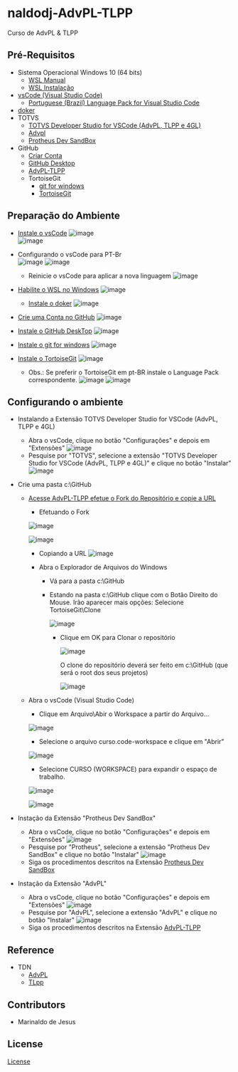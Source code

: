 # naldodj-AdvPL-TLPP

Curso de AdvPL & TLPP

## Pré-Requisitos

+ Sistema Operacional Windows 10 (64 bits)
    + [WSL Manual](https://learn.microsoft.com/en-us/windows/wsl/install-manual)
    + [WSL Instalação](https://learn.microsoft.com/en-us/windows/wsl/install)
+ [vsCode (Visual Studio Code)](https://code.visualstudio.com/)
    + [Portuguese (Brazil) Language Pack for Visual Studio Code ](https://marketplace.visualstudio.com/items?itemName=MS-CEINTL.vscode-language-pack-pt-BR)
+ [doker](https://www.docker.com/)
+ TOTVS
    + [TOTVS Developer Studio for VSCode (AdvPL, TLPP e 4GL)](https://marketplace.visualstudio.com/items?itemName=totvs.tds-vscode)
    + [Advpl](https://marketplace.visualstudio.com/items?itemName=KillerAll.advpl-vscode)
    + [ Protheus Dev SandBox](https://marketplace.visualstudio.com/items?itemName=totvs.protheus-dev-sandbox)
+ GitHub
    + [Criar Conta](https://github.com/signup)
    + [GitHub Desktop](https://desktop.github.com/)
    + [AdvPL-TLPP](https://github.com/naldodj/naldodj-AdvPL-TLPP/)
    + TortoiseGit
        + [git for windows](https://gitforwindows.org/)
        + [TortoiseGit](https://tortoisegit.org/download/)

## Preparação do Ambiente

+ [Instale o vsCode](https://code.visualstudio.com/)
    ![image](https://user-images.githubusercontent.com/102384575/210174242-5f2ab7d9-4a6f-4886-9c38-c09e8beb8b9c.png)    
    ![image](https://user-images.githubusercontent.com/102384575/210174885-b46193de-97d5-4baf-8a7b-4271b379742c.png)

+ Configurando o vsCode para PT-Br    
    ![image](https://user-images.githubusercontent.com/102384575/210178602-e19a8846-3cef-41e2-b98e-3ec11d23683f.png)
    ![image](https://user-images.githubusercontent.com/102384575/210178675-29bcee44-4d3e-4fc1-9f29-f99c09fa9d31.png)
    * Reinicie o vsCode para aplicar a nova linguagem
    ![image](https://user-images.githubusercontent.com/102384575/210178723-de704d14-33c3-4b9b-9dc1-4736c40ca38a.png)

+ [Habilite o WSL no Windows](https://learn.microsoft.com/en-us/windows/wsl/install-manual)
   ![image](https://user-images.githubusercontent.com/102384575/210174171-33ea086b-95dc-462b-8a2c-57aef2cc4750.png)
    + [Instale o doker](https://www.docker.com/)
    ![image](https://user-images.githubusercontent.com/102384575/210174305-d6d327df-c395-4b07-9b9e-4af0282182a0.png)

+ [Crie uma Conta no GitHub](https://github.com/signup)
    ![image](https://user-images.githubusercontent.com/102384575/210174429-75d0cc1f-fd63-414e-8e5f-dd001d433e96.png)

+ [Instale o GitHub DeskTop](https://desktop.github.com/)
    ![image](https://user-images.githubusercontent.com/102384575/210174444-8d0e3a63-4f3b-4d19-b7de-5b6574088b35.png)

+ [Instale o git for windows](https://gitforwindows.org/)
    ![image](https://user-images.githubusercontent.com/102384575/210174497-b3691642-fb01-4ece-8622-91a11bff1375.png)

+ [Instale o TortoiseGit](https://tortoisegit.org/download/)
    ![image](https://user-images.githubusercontent.com/102384575/210174559-366a76cc-6315-45e5-a45a-981bb783fbfa.png)
    
    * Obs.: Se preferir o TortoiseGit em pt-BR instale o Language Pack correspondente.
    ![image](https://user-images.githubusercontent.com/102384575/210174632-11d00aa7-7c37-498b-b7e3-36aeac530c22.png)
    ![image](https://user-images.githubusercontent.com/102384575/210174655-a126f1da-3884-4abc-ac8b-d3acfa5eb30a.png)

## Configurando o ambiente

+ Instalando a Extensão TOTVS Developer Studio for VSCode (AdvPL, TLPP e 4GL)
    + Abra o vsCode, clique no botão "Configurações" e depois em "Extensões"
    ![image](https://user-images.githubusercontent.com/102384575/210179237-abc5ddc1-f9a6-4690-add9-698ff1ebc0e4.png)
    + Pesquise por "TOTVS", selecione a extensão "TOTVS Developer Studio for VSCode (AdvPL, TLPP e 4GL)" e clique no botão "Instalar"
    ![image](https://user-images.githubusercontent.com/102384575/210179101-fb5fcf47-dd5c-4582-a494-894a39509fdf.png)

+ Crie uma pasta c:\GitHub
    + [Acesse AdvPL-TLPP efetue o Fork do Repositório e copie a URL](https://github.com/naldodj/naldodj-AdvPL-TLPP/)
        
        + Efetuando o Fork
        
        ![image](https://user-images.githubusercontent.com/102384575/210173643-313b0e3e-0655-4454-8799-0e3e0d107ca0.png)
        
        ![image](https://user-images.githubusercontent.com/102384575/210173670-e8512ecf-ebb7-4746-80df-a538df0674f5.png)    

        + Copiando a URL 
        ![image](https://user-images.githubusercontent.com/102384575/210173586-3e80e3c9-0679-4471-a7b9-2b5803455dac.png)
    
        + Abra o Explorador de Arquivos do Windows
            + Vá para a pasta c:\GitHub
            + Estando na pasta c:\GitHub clique com o Botão Direito do Mouse. Irão aparecer mais opções: Selecione TortoiseGit\Clone
            
                ![image](https://user-images.githubusercontent.com/102384575/210172690-6dd1c385-7981-4f35-907b-0e106c7f7d1b.png)
                
                + Clique em OK para Clonar o repositório
                
                    ![image](https://user-images.githubusercontent.com/102384575/210172802-b359f61d-c1f9-4233-b10e-43a43e3be0fc.png)
                    
                    O clone do repositório deverá ser feito em c:\GitHub (que será o root dos seus projetos)
                    
                    ![image](https://user-images.githubusercontent.com/102384575/210172995-c7240d61-2794-4cf1-a941-ee39615aadd6.png)

    + Abra o vsCode (Visual Studio Code)
        + Clique em Arquivo\Abir o Workspace a partir do Arquivo... 
        
        ![image](https://user-images.githubusercontent.com/102384575/210173217-d4786daf-7b06-4a5e-9054-1dae4754297a.png)
        
        + Selecione o arquivo curso.code-workspace e clique em "Abrir"
        
        ![image](https://user-images.githubusercontent.com/102384575/210173458-48bcd97e-4f10-4d7f-8f3a-70a181b2f7f8.png)
        
        + Selecione CURSO (WORKSPACE) para expandir o espaço de trabalho.
        
        ![image](https://user-images.githubusercontent.com/102384575/210173502-b48a3e9f-0a98-4026-b52d-bb7f5fcc269c.png)
        
        ![image](https://user-images.githubusercontent.com/102384575/210173535-85756836-1db4-48f7-ad57-3a8ad01addbc.png)   
        
+ Instação da Extensão "Protheus Dev SandBox"
    + Abra o vsCode, clique no botão "Configurações" e depois em "Extensões"
    ![image](https://user-images.githubusercontent.com/102384575/210179237-abc5ddc1-f9a6-4690-add9-698ff1ebc0e4.png)
    + Pesquise por "Protheus", selecione a extensão "Protheus Dev SandBox" e clique no botão "Instalar"
    ![image](https://user-images.githubusercontent.com/102384575/210179484-5a5c38a7-f1d4-4d35-a7d5-7e4cabf087e2.png)  
    + Siga os procedimentos descritos na Extensão [Protheus Dev SandBox](https://marketplace.visualstudio.com/items?itemName=totvs.protheus-dev-sandbox)

+ Instação da Extensão "AdvPL"
    + Abra o vsCode, clique no botão "Configurações" e depois em "Extensões"
    ![image](https://user-images.githubusercontent.com/102384575/210179237-abc5ddc1-f9a6-4690-add9-698ff1ebc0e4.png)
    + Pesquise por "AdvPL", selecione a extensão "AdvPL" e clique no botão "Instalar"
    ![image](https://user-images.githubusercontent.com/102384575/210179541-cf06743b-257b-4676-bf24-da565395d8c3.png)
    + Siga os procedimentos descritos na Extensão [AdvPL-TLPP](https://github.com/naldodj/naldodj-AdvPL-TLPP/)

## Reference

+ TDN
    + [AdvPL](https://tdn.totvs.com/display/tec/AdvPL)
    + [TLpp](https://tdn.totvs.com.br/display/tec/TLpp)

## Contributors

+ Marinaldo de Jesus

## License

[License](https://github.com/naldodj/naldodj-AdvPL-TLPP/blob/master/LICENSE)
